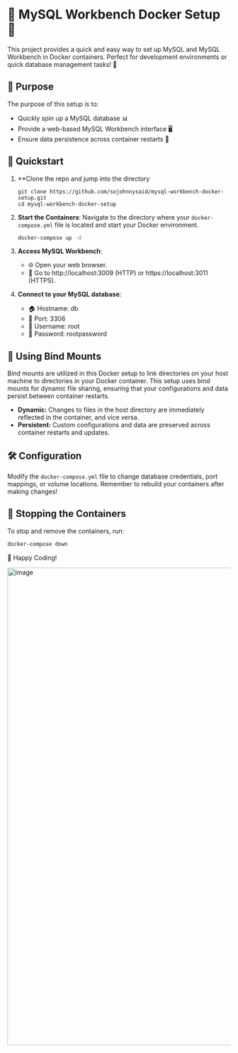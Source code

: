 # 🐬 MySQL Workbench Docker Setup 🐳

This project provides a quick and easy way to set up MySQL and MySQL Workbench in Docker containers. Perfect for development environments or quick database management tasks! 🚀

## 🎯 Purpose

The purpose of this setup is to:

- Quickly spin up a MySQL database 📊
- Provide a web-based MySQL Workbench interface 🖥️
- Ensure data persistence across container restarts 💾

## 🏁 Quickstart

1. **Clone the repo and jump into the directory
    ```bass
    git clone https://github.com/sojohnnysaid/mysql-workbench-docker-setup.git
    cd mysql-workbench-docker-setup
    ```

4. **Start the Containers**: Navigate to the directory where your `docker-compose.yml` file is located and start your Docker environment.
    ```bash
    docker-compose up -d
    ```

5. **Access MySQL Workbench**:
    - 🌐 Open your web browser.
    - 🔗 Go to http://localhost:3009 (HTTP) or https://localhost:3011 (HTTPS).

6. **Connect to your MySQL database**:
    - 🏠 Hostname: db
    - 🚪 Port: 3306
    - 👤 Username: root
    - 🔑 Password: rootpassword

## 🔄 Using Bind Mounts

Bind mounts are utilized in this Docker setup to link directories on your host machine to directories in your Docker container. This setup uses bind mounts for dynamic file sharing, ensuring that your configurations and data persist between container restarts.

- **Dynamic:** Changes to files in the host directory are immediately reflected in the container, and vice versa.
- **Persistent:** Custom configurations and data are preserved across container restarts and updates.

## 🛠️ Configuration

Modify the `docker-compose.yml` file to change database credentials, port mappings, or volume locations. Remember to rebuild your containers after making changes!

## 🛑 Stopping the Containers

To stop and remove the containers, run:
```bash
docker-compose down
```

🎉 Happy Coding!

<img width="1075" alt="image" src="https://github.com/sojohnnysaid/mysql-workbench-docker-setup/assets/16521766/1675509b-b400-4b92-b208-c567277d61a2">


